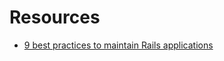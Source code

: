# Resources

* [9 best practices to maintain Rails applications](https://www.beautifulcode.co/9-best-practices-maintain-rails-app-2018)

